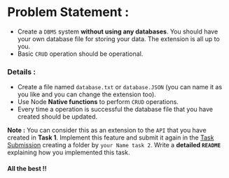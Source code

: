 # Problem Statement :

- Create a `DBMS` system **without using any databases**. You should have your own database file for storing your data. The extension is all up to you.
- Basic `CRUD` operation should be operational.

### Details :

- Create a file named `database.txt` or `database.JSON` (you can name it as you like and you can change the extension too).
- Use Node **Native functions** to perform `CRUD` operations.
- Every time a operation is successful the database file that you have created should be updated.

**Note :** You can consider this as an extension to the `API` that you have created in **Task 1**. Implement this feature and submit it again in the [Task Submission](.././Task%20Submission) creating a folder by `your Name task 2`. Write a **detailed `README`** explaining how you implemented this task.


#### All the best !!
